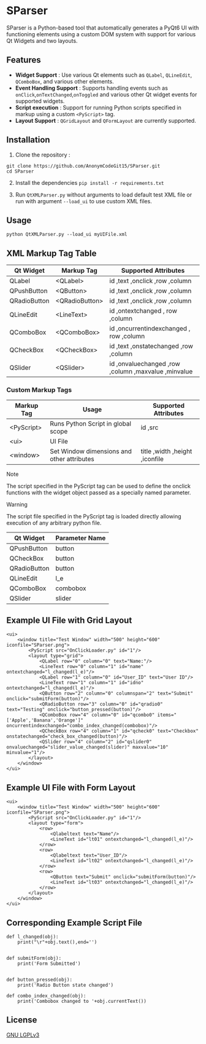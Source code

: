 # SParser

SParser is a Python-based tool that automatically generates a PyQt6 UI  with functioning elements using a custom DOM system with support for various Qt Widgets and two layouts.
## Features
 - **Widget Support** : Use various Qt elements such as `QLabel`, `QLineEdit`, `QComboBox`, and various other elements.  
 - **Event Handling Support** :  Supports handling events such as `onClick`,`onTextChanged`,`onToggled` and various other Qt widget events for supported widgets.
- **Script execution** : Support for running Python scripts specified in markup using a custom `<PyScript>` tag.
- **Layout Support** : `QGridLayout` and `QFormLayout` are currently supported.
## Installation
1. Clone the repository : 

```
git clone https://github.com/AnonymCodeGit15/SParser.git
cd SParser
```
2. Install the dependencies
`pip install -r requirements.txt`

3. Run `QtXMLParser.py` without arguments to load default test XML file or run with argument  `--load_ui` to use custom XML files.

## Usage 
`python QtXMLParser.py --load_ui myUIFile.xml`
## XML Markup Tag Table
| Qt Widget    | Markup Tag      | Supported Attributes                                |
|--------------|-----------------|-----------------------------------------------------| 
| QLabel       | \<QLabel>       | id ,text ,onclick ,row ,column                      |
| QPushButton  | \<QButton>      | id ,text ,onclick ,row ,column                      |
| QRadioButton | \<QRadioButton> | id ,text ,onclick ,row ,column                      |
| QLineEdit    | \<LineText>     | id ,ontextchanged , row ,column                     |
| QComboBox    | \<QComboBox>    | id ,oncurrentindexchanged , row ,column             |
| QCheckBox    | \<QCheckBox>    | id ,text ,onstatechanged ,row ,column               |
| QSlider      | \<QSlider>      | id ,onvaluechanged ,row ,column ,maxvalue ,minvalue |
### Custom Markup Tags
| Markup Tag  | Usage                                      | Supported Attributes |
|-------------|--------------------------------------------| ------- | 
| \<PyScript> | Runs Python Script in global scope         | id ,src
| \<ui>       | UI File                                    | |
| \<window>   | Set Window dimensions and other attributes | title ,width ,height ,iconfile |
> [!NOTE]
> The script specified in the PyScript tag can be used to define the onclick functions with the widget object passed as a specially named parameter.

> [!WARNING]
> The script file specified in the PyScript tag is loaded directly allowing execution of any arbitrary python file.

| Qt Widget    | Parameter Name |
|--------------|----------------|
| QPushButton  | button         |
| QCheckBox    | button         |
| QRadioButton | button         |
| QLineEdit    | l_e            |
| QComboBox    | combobox       |
| QSlider      | slider         |

## Example UI File with Grid Layout
```
<ui>
    <window title="Test Window" width="500" height="600" iconfile="SParser.png">
        <PyScript src="OnClickLoader.py" id="1"/>
        <layout type="grid">
            <QLabel row="0" column="0" text="Name:"/>
            <LineText row="0" column="1" id="name" ontextchanged="l_changed(l_e)"/>
            <QLabel row="1" column="0" id="User_ID" text="User ID"/>
            <LineText row="1" column="1" id="idno" ontextchanged="l_changed(l_e)"/>
            <QButton row="2" column="0" columnspan="2" text="Submit" onclick="submitForm(button)"/>
            <QRadioButton row="3" column="0" id="qradio0" text="Testing" onclick="button_pressed(button)"/>
            <QComboBox row="4" column="0" id="qcombo0" items="['Apple','Banana','Orange']" oncurrentindexchanged="combo_index_changed(combobox)"/>
            <QCheckBox row="4" column="1" id="qcheck0" text="Checkbox" onstatechanged="check_box_changed(button)"/>
            <QSlider row="4" column="2" id="qslider0" onvaluechanged="slider_value_changed(slider)" maxvalue="10" minvalue="1"/>
        </layout>
    </window>
</ui>
```
## Example UI File with Form Layout
```
<ui>
    <window title="Test Window" width="500" height="600" iconfile="SParser.png">
        <PyScript src="OnClickLoader.py" id="1"/>
        <layout type="form">
            <row>
                <Qlabeltext text="Name"/>
                <LineText id="lt01" ontextchanged="l_changed(l_e)"/>
            </row>
            <row>
                <Qlabeltext text="User_ID"/>
                <LineText id="lt02" ontextchanged="l_changed(l_e)"/>
            </row>
            <row>
                <QButton text="Submit" onclick="submitForm(button)"/>
                <LineText id="lt03" ontextchanged="l_changed(l_e)"/>
            </row>
        </layout>
    </window>
</ui>
```

## Corresponding Example Script File
```
def l_changed(obj):
    print("\r"+obj.text(),end='')


def submitForm(obj):
    print('Form Submitted')


def button_pressed(obj):
    print('Radio Button state changed')

def combo_index_changed(obj):
    print('Combobox changed to '+obj.currentText())
```
## License
[GNU LGPLv3](https://choosealicense.com/licenses/lgpl-3.0/)
